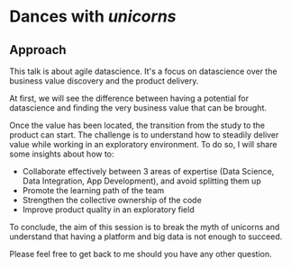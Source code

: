 # Dances with _unicorns_

## Approach

This talk is about agile datascience.
It's a focus on datascience over the business value discovery and the product delivery.

At first, we will see the difference between having a potential for datascience and finding the very business value that can be brought.

Once the value has been located, the transition from the study to the product can start. The challenge is to understand how to steadily deliver value while working in an exploratory environment. To do so, I will share some insights about how to:

- Collaborate effectively between 3 areas of expertise (Data Science, Data Integration, App Development), and avoid splitting them up
- Promote the learning path of the team
- Strengthen the collective ownership of the code
- Improve product quality in an exploratory field

To conclude, the aim of this session is to break the myth of unicorns and understand that having a platform and big data is not enough to succeed.

Please feel free to get back to me should you have any other question.
